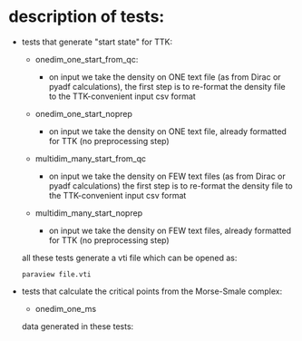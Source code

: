 description of tests:
=====================

* tests that generate "start state" for TTK:

    * onedim_one_start_from_qc:
        * on input we take the density on ONE text file (as from Dirac or pyadf calculations),
          the first step is to re-format the density file to the TTK-convenient input csv format

    * onedim_one_start_noprep
        * on input we take the density on ONE text file, already formatted for TTK
          (no preprocessing step)

    * multidim_many_start_from_qc
        * on input we take the density on FEW text files (as from Dirac or pyadf calculations)
          the first step is to re-format the density file to the TTK-convenient input csv format

    * multidim_many_start_noprep
        * on input we take the density on FEW text files, already formatted for TTK
          (no preprocessing step)


    all these tests generate a vti file which can be opened as:
    
    ```
    paraview file.vti
    ```


* tests that calculate the critical points from the Morse-Smale complex:

    * onedim_one_ms

    data generated in these tests:
